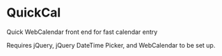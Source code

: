 # QuickCal
Quick WebCalendar front end for fast calendar entry

Requires jQuery, jQuery DateTime Picker, and WebCalendar to be set up.
